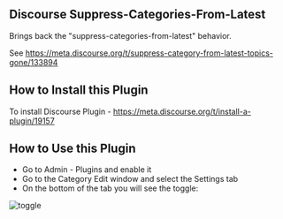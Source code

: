 ## Discourse Suppress-Categories-From-Latest

Brings back the "suppress-categories-from-latest" behavior.

See https://meta.discourse.org/t/suppress-category-from-latest-topics-gone/133894

## How to Install this Plugin

To install Discourse Plugin - https://meta.discourse.org/t/install-a-plugin/19157

## How to Use this Plugin

- Go to Admin - Plugins and enable it
- Go to the Category Edit window and select the Settings tab
- On the bottom of the tab you will see the toggle:

![toggle](https://d11a6trkgmumsb.cloudfront.net/original/3X/6/e/6e3b0f45e091a4d1a1651d4271c1d12deca382f3.png)
